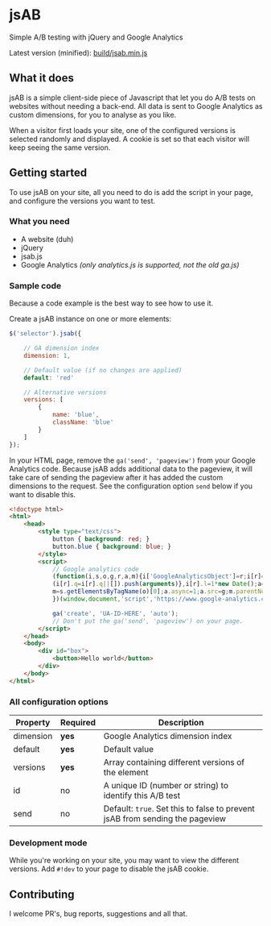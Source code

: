 # jsAB
Simple A/B testing with jQuery and Google Analytics

Latest version (minified): [build/jsab.min.js](https://raw.githubusercontent.com/woubuc/jsab/master/build/jsab.min.js)

## What it does
jsAB is a simple client-side piece of Javascript that let you do A/B tests on websites without needing a back-end. All data is sent to Google Analytics as custom dimensions, for you to analyse as you like.

When a visitor first loads your site, one of the configured versions is selected randomly and displayed. A cookie is set so that each visitor will keep seeing the same version.

## Getting started
To use jsAB on your site, all you need to do is add the script in your page, and configure the versions you want to test.

### What you need
- A website (duh)
- jQuery
- jsab.js
- Google Analytics _(only analytics.js is supported, not the old ga.js)_

### Sample code
Because a code example is the best way to see how to use it.

Create a jsAB instance on one or more elements:
```javascript
$('selector').jsab({

	// GA dimension index
	dimension: 1,

	// Default value (if no changes are applied)
	default: 'red'

	// Alternative versions
	versions: [
		{
			name: 'blue',
			className: 'blue'
		}
	]
});
```

In your HTML page, remove the `ga('send', 'pageview')` from your Google Analytics code. Because jsAB adds additional data to the pageview, it will take care of sending the pageview after it has added the custom dimensions to the request. See the configuration option `send` below if you want to disable this.
```html
<!doctype html>
<html>
	<head>
		<style type="text/css">
			button { background: red; }
			button.blue { background: blue; }
		</style>
		<script>
			// Google analytics code
			(function(i,s,o,g,r,a,m){i['GoogleAnalyticsObject']=r;i[r]=i[r]||function(){
			(i[r].q=i[r].q||[]).push(arguments)},i[r].l=1*new Date();a=s.createElement(o),
			m=s.getElementsByTagName(o)[0];a.async=1;a.src=g;m.parentNode.insertBefore(a,m)
			})(window,document,'script','https://www.google-analytics.com/analytics.js','ga');

			ga('create', 'UA-ID-HERE', 'auto');
			// Don't put the ga('send', 'pageview') on your page.
		</script>
	</head>
	<body>
		<div id="box">
			<button>Hello world</button>
		</div>
	</body>
</html>
```

### All configuration options

| Property  | Required | Description |
| --------- | -------- | ----------- |
| dimension | **yes**  | Google Analytics dimension index |
| default   | **yes**  | Default value |
| versions  | **yes**  | Array containing different versions of the element |
| id        | no       | A unique ID (number or string) to identify this A/B test |
| send      | no       | Default: `true`. Set this to false to prevent jsAB from sending the pageview |


### Development mode
While you're working on your site, you may want to view the different versions. Add `#!dev` to your page to disable the jsAB cookie.

## Contributing
I welcome PR's, bug reports, suggestions and all that.

